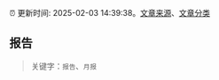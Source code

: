 :alarm_clock: 更新时间: 2025-02-03 14:39:38。[文章来源](/README.md)、[文章分类](/TAGS.md)

## 报告


> 关键字：`报告`、`月报`



